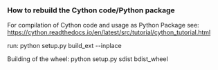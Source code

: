 ### How to rebuild the Cython code/Python package

For compilation of Cython code and usage as Python Package see:
https://cython.readthedocs.io/en/latest/src/tutorial/cython_tutorial.html

run: python setup.py build_ext --inplace

Building of the wheel:
python setup.py sdist bdist_wheel